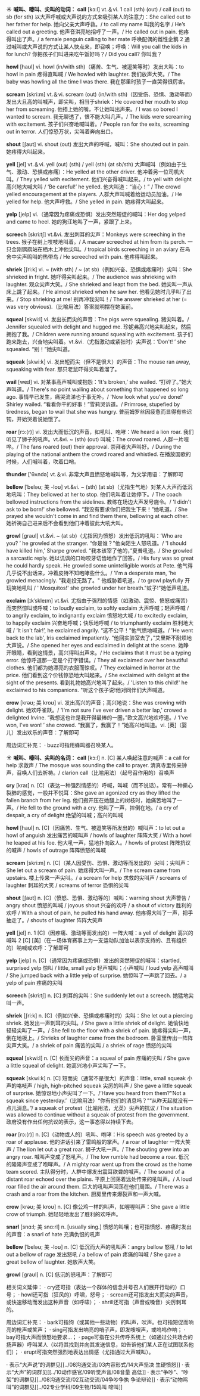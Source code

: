 ☀ <span class="category">**喊叫、嚎叫、尖叫的动词：**</span>
<span class="vocabulary">**call**</span> [kɔ:l] 
<span class="definition">vt.＆vi. 1 call (sth) (out) / call (out) to sb (for sth) 以大声呼喊或大声说的方式来吸引某人的注意力：</span>She called out to her father for help. 她向父亲大声呼救。/ to call my name 叫我的名字 / He’s called out a greeting. 他声音洪亮地招呼了一声。/ He called out in pain. 他疼得叫出了声。/ a female penguin calling to her mate 呼唤配偶的雌性企鹅 <span class="definition">2 通过喊叫或大声说的方式让某人快点来，即召唤；呼唤：</span>Will you call the kids in for lunch? 你把孩子们叫进来吃午饭好吗？/ Did you call? 你叫我？
           
<span class="vocabulary">**howl**</span> [haʊl] 
<span class="definition">vi. howl (in/with sth)（痛苦、生气、被逗笑等时）发出大叫：</span>to howl in pain 疼得直叫喊 / We howled with laughter. 我们放声大笑。/ The baby was howling all the time I was there. 我在那里时孩子一直哭得很厉害。

<span class="vocabulary">**scream**</span> [skri:m] 
<span class="definition">vt.＆vi. scream (out) (in/with sth)（因受伤、恐惧、激动等而）发出大且高的叫喊声，即尖叫，相当于shriek：</span>He covered her mouth to stop her from screaming. 他捂上她的嘴，不让她叫出声来。/ I was so bored I wanted to scream. 我无聊透了，恨不能大叫几声。/ The kids were screaming with excitement. 孩子们兴奋地喊叫着。/ People ran for the exits, screaming out in terror. 人们惊恐万状，尖叫着奔向出口。

<span class="vocabulary">**shout**</span> [ʃaʊt] 
<span class="definition">vi. shout (out) 发出大声的呼喊，喊叫：</span>She shouted out in pain. 她疼得大叫起来。

<span class="vocabulary">**yell**</span> [jel] 
<span class="definition">vt.＆vi. yell (out) (sth) / yell (sth) (at sb/sth) 大声喊叫（例如由于生气、激动、恐惧或疼痛）：</span>He yelled at the other driver. 他冲着另一位司机大叫。/ They yelled with excitement. 他们兴奋得喊叫起来。/ to yell with delight 高兴地大喊大叫 / ‘Be careful!’ he yelled. 他大叫道：“当心！” / The crowd yelled encouragement at the players. 人群大声叫喊着给运动员加油。/ He yelled for help. 他大声呼救。/ She yelled in pain. 她疼得大叫起来。
                        
<span class="vocabulary">**yelp**</span> [jelp]
<span class="definition">vi.（通常因为疼痛或恐惧）发出突然短促的喊叫：</span>Her dog yelped and came to heel. 她的狗汪地叫了一声，紧跟了上来。

<span class="vocabulary">**screech**</span> [skri:tʃ]
<span class="definition">vt.&vi. 发出刺耳的尖声：</span>Monkeys were screeching in the trees. 猴子在树上吱吱地叫着。/ A macaw screeched at him from its perch. 一只金刚鹦鹉站在栖木上冲他尖叫。/ tropical birds screeching in an aviary 在鸟舍中尖声鸣叫的热带鸟 / He screeched with pain. 他疼得叫起来。         
           
<span class="vocabulary">**shriek**</span> [ʃri:k]
<span class="definition">vi. ~ (with sth) / ~ (at sb)（例如兴奋、恐惧或疼痛时）尖叫：</span>She shrieked in fright. 她吓得尖叫起来。/ The audience was shrieking with laughter. 观众尖声大笑。/ She shrieked and leapt from the bed. 她尖叫一声从床上跳了起来。/ He almost shrieked when he saw her. 他看见她时几乎叫了出来。/ Stop shrieking at me! 别再冲我尖叫！/ The answer shrieked at her (= was very obvious).（比喻用法）答案就明摆在她面前。
           
<span class="vocabulary">**squeal**</span> [skwi:l]
<span class="definition">vi. 发出长而尖的声音：</span>The pigs were squealing. 猪尖叫着。/ Jennifer squealed with delight and hugged me. 珍妮弗高兴地尖叫起来，然后拥抱了我。/ Children were running around squealing with excitement. 孩子们跑来跑去，兴奋地尖叫着。<span class="definition">vt.&vi.（尤指激动或紧张时）尖声说：</span>‘Don't! ’ she squealed. “别！”她尖叫道。
           
<span class="vocabulary">**squeak**</span> [skwi:k] 
<span class="definition">vi. 发出短而尖（但不是很大）的声音：</span>The mouse ran away, squeaking with fear. 那只老鼠吓得尖叫着溜了。
                      
<span class="vocabulary">**wail**</span> [weɪl]
<span class="definition">vi. 对某事高声喊叫或抱怨：</span>‘It's broken,’ she wailed. “打碎了。”她大声叫道。/ There's no point wailing about something that happened so long ago. 事情早已发生，痛哭流涕也于事无补。/ 'Now look what you've done!' Shirley wailed. “看看你干的好事！”雪莉哭诉道。/ Primrose, stupefied by tiredness, began to wail that she was hungry. 普丽姆罗丝因疲惫而显得有些迟钝，开始哭着说她饿了。

<span class="vocabulary">**roar**</span> [rɔ:(r)]
<span class="definition">vi. 发出大而低沉的声音，如吼叫、咆哮：</span>We heard a lion roar. 我们听见了狮子的吼声。<span class="definition">vt.&vi. ~ (sth) (out) 叫喊：</span>The crowd roared. 人群一片喧哗。/ The fans roared (out) their approval. 崇拜者大声叫好。/ During the playing of the national anthem the crowd roared and whistled. 在播放国歌的时候，人们喊叫着，吹着口哨。

<span class="vocabulary">**thunder**</span> ['θʌndə] 
<span class="definition">vt.＆vi. 非常大声且愤怒地喊叫等，为文学用语：</span>了解即可
           
<span class="vocabulary">**bellow**</span> [ˈbeləʊ; 美 -loʊ]
<span class="definition">vt.&vi. ~ (sth) (at sb)（尤指生气地）对某人大声而低沉地吼叫：</span>They bellowed at her to stop. 他们吼叫着让她停下。/ The coach bellowed instructions from the sidelines. 教练在场边大声发号施令。/ 'I didn't ask to be born!' she bellowed. “我没有要求你们把我生下来！”她吼道。/ She prayed she wouldn't come in and find them there, bellowing at each other. 她祈祷自己进来后不会看到他们冲着彼此大吼大叫。
                      
<span class="vocabulary">**growl**</span> [graʊl]
<span class="definition">vt.&vi. ~ (at sb)（尤指因为愤怒）发出低沉的吼叫：</span>‘Who are you? ’ he growled at the stranger. “你是谁？”他向陌生人怒吼道。/ 'I should have killed him,' Sharpe growled. “我本该宰了他的，”夏普吼道。/ She growled a sarcastic reply. 她以讥讽的口吻咬牙切齿地作了回答。/ His fury was so great he could hardly speak. He growled some unintelligible words at Pete. 他气得几乎说不出话来，冲着皮特不知咆哮些什么。/ 'I'm a desperate man, 'he growled menacingly. "我走投无路了。" 他威胁着吼道。/ to growl playfully 开玩笑地吼叫 / ' Mosquitos!' she growled under her breath."蚊子!"她低声吼道。

<span class="vocabulary">**exclaim**</span> [ɪkˈskleɪm]
<span class="definition">vt.&vi. 尤指由于强烈的情感（如激动、震惊、愤怒或痛苦）而突然惊叫或呼喊：</span>to loudly exclaim, to softly exclaim 大声呼喊；轻声呼喊 / to angrily exclaim, to indignantly exclaim 愤怒地大喊 / to excitedly exclaim, to happily exclaim 兴奋地呼喊；快乐地呼喊 / to triumphantly exclaim 胜利地大喊 / ‘It isn't fair!’, he exclaimed angrily. “这不公平！”他气愤地喊道。/ 'He went back to the lab', Iris exclaimed impatiently. “他回实验室去了，”艾里斯不耐烦地大声说。/ She opened her eyes and exclaimed in delight at the scene. 她睁开眼睛，看到这情景，高兴得叫出声来。/ He exclaims that it must be a typing error. 他惊呼道那一定是个打字错误。/ They all exclaimed over her beautiful clothes. 他们都为她漂亮的衣服而惊叹。/ They exclaimed in horror at the price. 他们看到这个价钱惊恐地大叫起来。/ She exclaimed with delight at the sight of the presents. 看到礼物她高兴地叫了起来。/ 'Listen to this child!' he exclaimed to his companions. "听这个孩子说!他对同伴们大声喊道。
           
<span class="vocabulary">**crow**</span> [krəʊ; 美 kroʊ]
<span class="definition">vi. 发出高兴的声音；高兴地说：</span>She was crowing with delight. 她欢呼雀跃。/ 'I'm not sure I've ever driven a better lap,' crowed a delighted Irvine. “我想这也许是我开得最棒的一圈，”欧文高兴地欢呼道。/ ‘I've won, I've won! ’ she crowed. “我赢了，我赢了！”她高兴地叫道。<span class="definition">vi. [英]（婴儿）发出欢乐的声音：</span>了解即可

周边词汇补充：
· buzz可指用蜂鸣器召唤某人。
   
☀ <span class="category">**喊叫、嚎叫、尖叫的名词：**</span>
<span class="vocabulary">**call**</span> [kɔ:l] 
<span class="definition">n. [C] 某人唤起注意的喊声：</span>a call for help 求救声 / The mosque was sounding the call to prayer. 清真寺里传来钟声，召唤人们去祈祷。/ clarion call（比喻用法）（起号召作用的）召唤声

<span class="vocabulary">**cry**</span> [kraɪ] 
<span class="definition">n. [C]（表达一种强烈情感的）呼喊，叫喊（而不说话）。常有一种撕心裂肺的感觉，一般并不悦耳：</span>She gave an agonized cry as they lifted the fallen branch from her leg. 他们搬开压在她腿上的树枝时，她痛苦地叫了一声。/ He fell to the ground with a cry. 他叫了一声，摔倒在地。/ a cry of despair, a cry of delight 绝望的叫喊；高兴的叫喊

<span class="vocabulary">**howl**</span> [haʊl] 
<span class="definition">n. [C]（因痛苦、生气、被逗笑等所发出的）喊叫声：</span>to let out a howl of anguish 发出痛苦的喊叫声 / howls of laughter 阵阵大笑 / With a howl he leaped at his foe. 他大吼一声，猛地扑向敌人。/ howls of protest 阵阵抗议的喊声 / howls of outrage 阵阵愤怒的叫喊

<span class="vocabulary">**scream**</span> [skri:m] 
<span class="definition">n. [C]（某人因受伤、恐惧、激动等而发出的）尖叫；尖叫声：</span>She let out a scream of pain. 她疼得大叫一声。/ The scream came from upstairs. 楼上传来一声尖叫。/ a scream for help 求救的尖叫声 / screams of laughter 刺耳的大笑 / screams of terror 恐惧的尖叫 

<span class="vocabulary">**shout**</span> [ʃaʊt] 
<span class="definition">n. [C]（愤怒、恐惧、激动等的）喊叫：</span>warning shout 大声警告 / angry shout 愤怒的叫喊 / joyous shout 兴奋的欢呼 / a shout of victory 胜利的欢呼 / With a shout of pain, he pulled his hand away. 他疼得大叫了一声，把手抽走了。/ shouts of laughter 阵阵大笑声

<span class="vocabulary">**yell**</span> [jel] 
<span class="definition">n. 1 [C]（因疼痛、激动等而发出的）一阵大喊：</span>a yell of delight 高兴的喊叫 <span class="definition">2 [C] [美]（在一场体育赛事上为一支运动队加油以表示支持的、且有组织的）呐喊或欢呼：</span>了解即可 
                       
<span class="vocabulary">**yelp**</span> [jelp]
<span class="definition">n. [C]（通常因为疼痛或恐惧）发出的突然短促的喊叫：</span>startled, surprised yelp 惊叫 / little, small yelp 轻声喊叫；小声喊叫 / loud yelp 高声喊叫 / She jumped back with a little yelp of surprise. 她惊叫了一声跳了回去。/ a yelp of pain 疼痛的尖叫

<span class="vocabulary">**screech**</span> [skri:tʃ]
<span class="definition">n. [C] 刺耳的尖叫：</span>She suddenly let out a screech. 她猛地尖叫一声。     

<span class="vocabulary">**shriek**</span> [ʃri:k]
<span class="definition">n. [C]（例如兴奋、恐惧或疼痛时的）尖叫：</span>She let out a piercing shriek. 她发出一声刺耳的尖叫。/ She gave a little shriek of delight. 她愉快地轻轻尖叫了一声。/ She fell to the floor with a shriek of pain. 她疼得尖叫一声，倒在地板上。/ Shrieks of laughter came from the bedroom. 卧室里传出一阵阵尖声大笑。/ a shriek of pain 痛苦的尖叫 / a shriek of rage 愤怒的尖叫
           
<span class="vocabulary">**squeal**</span> [skwi:l]
<span class="definition">n. [C] 长而尖的声音：</span>a squeal of pain 疼痛的尖叫 / She gave a little squeal of delight. 她高兴地小声尖叫了一下。
           
<span class="vocabulary">**squeak**</span> [skwi:k] 
<span class="definition">n. [C] 短而尖（通常不是很大）的声音：</span>little, small squeak 小声的咯吱声 / high, high-pitched squeak 尖厉的叫声 / She gave a little squeak of surprise. 她惊讶地小声尖叫了一下。/‘Have you heard from them?’‘Not a squeak since yesterday.’（比喻用法）“你有他们的消息吗？”“从昨天起就没有一点儿消息。”/ a squeak of protest（比喻用法，尤英）尖声的抗议 / The situation was allowed to continue without a squeak of protest from the government. 政府没有作出任何抗议的表示，这一事态得以持续下去。

<span class="vocabulary">**roar**</span> [rɔ:(r)]
<span class="definition">n. [C]（动物或人的）吼叫、咆哮：</span>His speech was greeted by a roar of applause. 他的讲话引来了雷鸣般的掌声。/ a roar of laughter 一阵大笑声 / The lion let out a great roar. 狮子大吼一声。/ The shouting grew into an angry roar. 喊叫声变成了怒吼声。/ The low rumble had become a roar. 低沉的隆隆声变成了咆哮声。/ A mighty roar went up from the crowd as the home team scored. 主队得分时，人群中爆发出震耳欲聋的喊声。/ The sound of a distant roar echoed over the plains. 平原上回荡着远处传来的吼叫声。/ A loud roar filled the air around them. 巨大的吼叫声回荡在他们周围。/ There was a crash and a roar from the kitchen. 厨房里传来爆裂声和一声大喊。

<span class="vocabulary">**crow**</span> [krəʊ; 美 kroʊ]
<span class="definition">n. [C] 像公鸡一样的叫声，如喔喔叫声：</span>She gave a little crow of triumph. 她轻轻地发出了胜利的欢呼声。  
   
<span class="vocabulary">**snarl**</span> [snɑ:l; 美 snɑ:rl]
<span class="definition">n. [usually sing.] 愤怒的叫嚷；也可指愤怒、疼痛时发出的声音：</span>a snarl of hate 充满仇恨的吼声

<span class="vocabulary">**bellow**</span> [ˈbeləʊ; 美 -loʊ] 
<span class="definition">n. [C] 低沉而大声的吼叫声：</span>angry bellow 怒吼 / to let out a bellow of rage 发出怒吼 / a bellow of pain 疼痛的叫喊 / She gave a great bellow of laughter. 她放声大笑。
          
<span class="vocabulary">**growl**</span> [graʊl]
<span class="definition">n. [C] 低沉的怒吼声：</span>了解即可

相关词义延伸：
· cry还可指（表达一个群体的信念并号召人们展开行动的）口号；
· howl还可指（狂风的）呼啸，怒号；
· scream还可指发出大而尖的声音，或快速移动而发出这种声音（如呼啸）；
· shrill还可指（声音或嗓音）尖厉刺耳的。

周边词汇补充：
· bark可指狗（或其他一些动物）的叫声，吠声。也可指短促而响亮的枪声或笑声；
· sing可指发出响亮的哨子声，即发嗖嗖声，或呜呜作响；
· bay可指大声而愤怒地要求…；
· page可指在公共传呼系统上（如通过公共场合的扬声器）呼叫某人（以将其找到并向其发送信息，如告诉他们某人正在试图联系他们）；
· erupt可指突然强烈地表达出情感（尤指通过大声喊叫）。

· 表示“大声说”的词群见[[../08沟通交流/03内容形式/14大声坚决 生硬愤怒]]
· 表示“大声”的词群见[[../10动作感官/09听觉声音/08音量 高低]]
· 表示“争吵”、“吵架”的词群见[[../08沟通交流/02互动交流/04争吵争执 争论辩论]]
· 表示“动物鸣叫”的词群见[[../02专业学科/09生物/15鸣叫 啼叫]]
